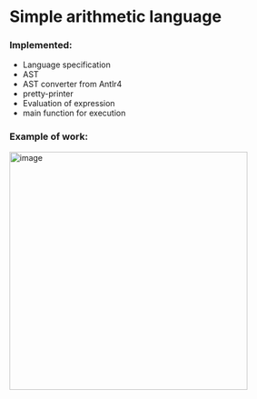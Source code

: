 # Simple arithmetic language
### Implemented:
- Language specification
- AST
- AST converter from Antlr4
- pretty-printer
- Evaluation of expression
- main function for execution

### Example of work:

<img width="419" alt="image" src="https://github.com/user-attachments/assets/42e77a96-1bd9-44f7-ae87-bb8be9ea20dd">
